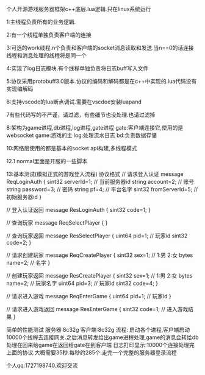 个人开源游戏服务器框架c++底层.lua逻辑.只在linux系统运行

1:主线程负责所有的业务逻辑.

2:有一个线程单独负责客户端的连接

3:可选的work线程.n个负责和客户端的socket消息读取和发送.当n==0的话连接线程和消息处理的线程将是同一个

4:实现了log日志模块.有个线程单独负责将日志buff写入文件

5:协议采用protobuff3.0版本.协议的编码和解码都是在c++中实现的.lua代码没有实现编解码

6:支持vscode的lua断点调试.需要在vscdoe安装luapand

7有些代码写的不严谨，请过滤，有些细节也没处理.也请过滤掉

8:架构为game进程,db进程,log进程,gate进程
gate:客户端连接它,使用的是websocket
game:游戏的主
log:处理流水日志
bd:负责数据存储

10:网络层使用的都是基本的socket api构建,多线程模式

12.1 normal里面是开服的一些脚本

13:基本测试(模拟正式的游戏登入流程)
协议格式
// 请求登入认证 
message ReqLoginAuth
{
    sint32 serverId=1; // 当前服务器id
    string account=2; // 账号
    string password=3; // 密码
    string pf=4; // 平台名字
    sint32 fromServerId=5; // 初始服务器id
}

// 登入认证返回 
message ResLoginAuth
{
    sint32 code=1;
}

// 查询玩家 
message ReqSelectPlayer
{
}

// 查询玩家返回 
message ResSelectPlayer
{
    uint64 pid=1; // 玩家id
    sint32 code=2; 
}


// 请求创建玩家 
message ReqCreatePlayer
{
    sint32 sex=1; // 1:男 2:女
    bytes name=2; // 名字
}

// 创建玩家返回 
message ResCreatePlayer
{
    sint32 sex=1; // 1:男 2:女
    bytes name=2; // 玩家名字
    uint64 pid=3; // 玩家id
    sint32 code=4; 
}

// 请求进入游戏 
message ReqEnterGame
{
    uint64 pid=1; // 玩家id 
}

// 请求进入游戏返回 
message ResEnterGame
{
    sint32 code=1; // 进入游戏结果
}

简单的性能测试
服务器:8c32g
客户端:8c32g
流程:
启动各个进程,客户端启动10000个线程去连接网关.之后消息转发给出game进程处理,game的消息会转给db处理在回来给game在返回给gate在到客户端
日志打印显示:10000个连接处理完上面的协议.大概需要35秒.每秒约285个.走完一个完整的服务器登录流程

个人qq:1727198740.欢迎交流
